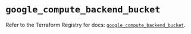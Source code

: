 # `google_compute_backend_bucket`

Refer to the Terraform Registry for docs: [`google_compute_backend_bucket`](https://registry.terraform.io/providers/hashicorp/google/6.34.0/docs/resources/compute_backend_bucket).
